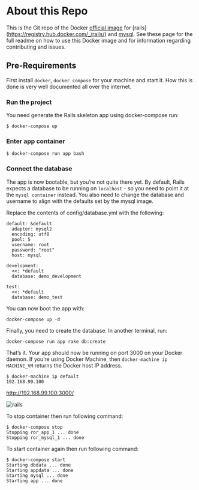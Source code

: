 # About this Repo
This is the Git repo of the Docker [official image](https://docs.docker.com/docker-hub/official_repos/) for [rails] (https://registry.hub.docker.com/_/rails/) and [mysql](https://hub.docker.com/_/mysql/). See these page for the full readme on how to use this Docker image and for information regarding contributing and issues.

## Pre-Requirements
First install `docker`, `docker compose` for your machine and start it. How this is done is very well documented all over the internet.

### Run the project
You need generate the Rails skeleton app using docker-compose run:
```
$ docker-compose up
```
### Enter app container
```
$ docker-compose run app bash
```

### Connect the database
The app is now bootable, but you’re not quite there yet. By default, Rails expects a database to be running on `localhost` - so you need to point it at the `mysql container` instead. You also need to change the database and username to align with the defaults set by the mysql image.

Replace the contents of config/database.yml with the following:
```
default: &default
  adapter: mysql2
  encoding: utf8
  pool: 5
  username: root
  password: "root"
  host: mysql

development:
  <<: *default
  database: demo_development

test:
  <<: *default
  database: demo_test
```

You can now boot the app with:
```
docker-compose up -d
```

Finally, you need to create the database. In another terminal, run:
```
docker-compose run app rake db:create
```

That’s it. Your app should now be running on port 3000 on your Docker daemon. If you’re using Docker Machine, then `docker-machine ip MACHINE_VM` returns the Docker host IP address.
```
$ docker-machine ip default
192.168.99.100
```

http://192.168.99.100:3000/

![rails](https://cloud.githubusercontent.com/assets/5398914/20524938/578c3872-b100-11e6-8a7f-d359f982bd24.png)

To stop container then run following command:
```
$ docker-compose stop
Stopping ror_app_1 ... done
Stopping ror_mysql_1 ... done
```

To start container again then run following command:
```
$ docker-compose start
Starting dbdata ... done
Starting appdata ... done
Starting mysql ... done
Starting app ... done
```
